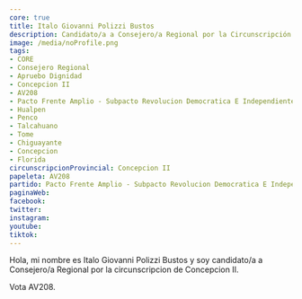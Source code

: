 ```yaml
---
core: true
title: Italo Giovanni Polizzi Bustos
description: Candidato/a a Consejero/a Regional por la Circunscripción de Concepcion II
image: /media/noProfile.png
tags:
- CORE
- Consejero Regional
- Apruebo Dignidad
- Concepcion II
- AV208
- Pacto Frente Amplio - Subpacto Revolucion Democratica E Independientes - Independientes
- Hualpen
- Penco
- Talcahuano
- Tome
- Chiguayante
- Concepcion
- Florida
circunscripcionProvincial: Concepcion II
papeleta: AV208
partido: Pacto Frente Amplio - Subpacto Revolucion Democratica E Independientes - Independientes
paginaWeb:
facebook:
twitter:
instagram:
youtube:
tiktok:
---
```

Hola, mi nombre es Italo Giovanni Polizzi Bustos y soy candidato/a a Consejero/a Regional por la circunscripcion de Concepcion II.

Vota AV208.